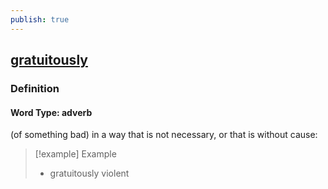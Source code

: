 ```yaml
---
publish: true
---
```


## [gratuitously](https://dictionary.cambridge.org/dictionary/english/gratuitously)

### Definition
#### Word Type: adverb
(of something bad) in a way that is not necessary, or that is without cause:

>[!example] Example
> - gratuitously violent
